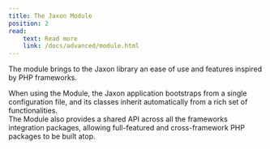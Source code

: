 ```yaml
---
title: The Jaxon Module
position: 2
read:
    text: Read more
    link: /docs/advanced/module.html
---
```


The module brings to the Jaxon library an ease of use and features inspired by PHP frameworks.

When using the Module, the Jaxon application bootstraps from a single configuration file, and its classes inherit automatically from a rich set of functionalities.  
The Module also provides a shared API across all the frameworks integration packages, allowing full-featured and cross-framework PHP packages to be built atop.

